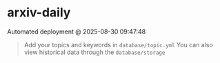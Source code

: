# arxiv-daily
 Automated deployment @ 2025-08-30 09:47:48
> Add your topics and keywords in `database/topic.yml` 
> You can also view historical data through the `database/storage` 
